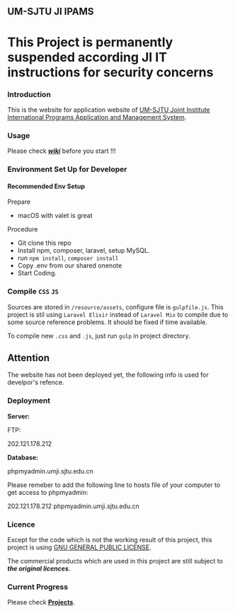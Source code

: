 ## UM-SJTU JI IPAMS

# This Project is permanently suspended according JI IT instructions for security concerns

### Introduction

This is the website for application website of [UM-SJTU Joint Institute International Programs Application and Management System](https://umji.sjtu.edu.cn/global/apply).

### Usage

Please check [***wiki***](https://github.com/JI-IPO/IPAMS/wiki) before you start !!!

### Environment Set Up for Developer

#### Recommended Env Setup

Prepare
- macOS with valet is great

Procedure
- Git clone this repo
- Install npm, composer, laravel, setup MySQL.
- run `npm install`, `composer install`
- Copy .env from our shared onenote
- Start Coding.

### Compile `CSS` `JS`
Sources are stored in `/resource/assets`, configure file is `gulpfile.js`. This project
is stil using `Laravel Elixir` instead of `Laravel Mix` to compile due to some source reference
problems. It should be fixed if time available.

To compile new `.css` and `.js`, just run `gulp` in project directory.

## Attention
The website has not been deployed yet, the following info is used 
for develpor's refence.

### Deployment

**Server:**

FTP:

202.121.178.212

**Database:**

phpmyadmin.umji.sjtu.edu.cn

Please remeber to add the following line to hosts file of your computer to get access to phpmyadmin:

202.121.178.212 phpmyadmin.umji.sjtu.edu.cn



### Licence

Except for the code which is not the working result of this project, this project is using 
[GNU GENERAL PUBLIC LICENSE](https://github.com/UM-SJTU-JI-IPO/IPAMS/blob/master/LICENSE).

The commercial products which are used in this project are still subject to ***the original licences***.



### Current Progress

Please check [**Projects**](https://github.com/JI-IPO/IPAMS/projects).
